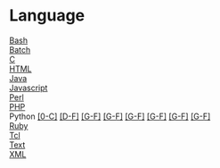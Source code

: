 # Language

[Bash](Bash_index)  
[Batch](Batch_index)   
[C](C_index)  
[HTML](HTML_index)   
[Java](Java_index)  
[Javascript](Javascript_index)   
[Perl](Perl_index)  
[PHP](PHP_index)  
Python [\[0-C\]](Python_index_0) [\[D-F\]](Python_index_1) [\[G-F\]](Python_index_2) [\[G-F\]](Python_index_3) 
[\[G-F\]](Python_index_4) [\[G-F\]](Python_index_5) [\[G-F\]](Python_index_6) [\[G-F\]](Python_index_7)  
[Ruby](Ruby_index)   
[Tcl](Tcl_index)  
[Text](Text_index)   
[XML](XML_index)  